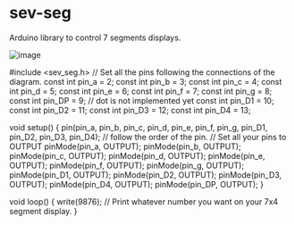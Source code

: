 # sev-seg
Arduino library to control 7 segments displays.

![image](https://user-images.githubusercontent.com/108541810/227641822-f3382761-a167-4200-8893-93876dbcc9b7.png)

#include <sev_seg.h>
// Set all the pins following the connections of the diagram.
const int pin_a  = 2;
const int pin_b  = 3;
const int pin_c  = 4;
const int pin_d  = 5;
const int pin_e  = 6;
const int pin_f  = 7;
const int pin_g  = 8;
const int pin_DP  = 9;  // dot is not implemented yet
const int pin_D1  = 10;
const int pin_D2  = 11;
const int pin_D3  = 12;
const int pin_D4  = 13;

void setup() {
pin(pin_a, pin_b, pin_c, pin_d, pin_e, pin_f, pin_g, pin_D1, pin_D2, pin_D3, pin_D4); // follow the order of the pin.
 // Set all your pins to OUTPUT
  pinMode(pin_a, OUTPUT);
  pinMode(pin_b, OUTPUT);
  pinMode(pin_c, OUTPUT);
  pinMode(pin_d, OUTPUT);
  pinMode(pin_e, OUTPUT);
  pinMode(pin_f, OUTPUT);
  pinMode(pin_g, OUTPUT);
  pinMode(pin_D1, OUTPUT);
  pinMode(pin_D2, OUTPUT);
  pinMode(pin_D3, OUTPUT);
  pinMode(pin_D4, OUTPUT);
  pinMode(pin_DP, OUTPUT);
}


void loop() {
write(9876); // Print whatever number you want on your 7x4 segment display.
}
